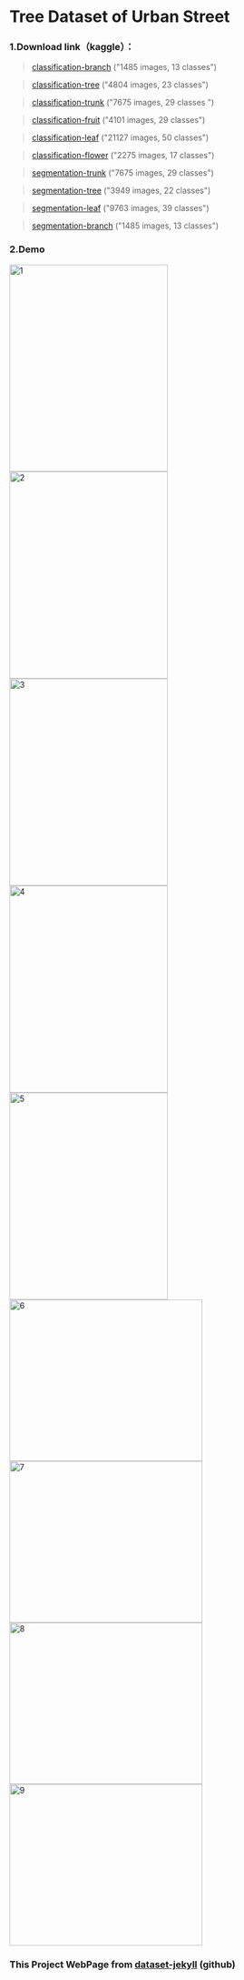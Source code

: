 # Tree Dataset of Urban Street

### 1.Download link（kaggle）：
> [classification-branch](https://www.kaggle.com/datasets/erickendric/tree-dataset-of-urban-street-classification-branch) ("1485 images, 13 classes")

> [classification-tree](https://www.kaggle.com/datasets/erickendric/tree-dataset-of-urban-street-classification-tree) ("4804 images, 23 classes")

> [classification-trunk](https://www.kaggle.com/datasets/erickendric/tree-dataset-of-urban-street-classification-trunk) ("7675 images, 29 classes ")

> [classification-fruit](https://www.kaggle.com/datasets/erickendric/tree-dataset-of-urban-street-classification-fruit) ("4101 images, 29 classes")

> [classification-leaf](https://www.kaggle.com/datasets/erickendric/tree-dataset-of-urban-street-classification-leaf) ("21127 images, 50 classes")

> [classification-flower](https://www.kaggle.com/datasets/erickendric/tree-dataset-of-urban-street-classification-flower) ("2275 images, 17 classes")

> [segmentation-trunk](https://www.kaggle.com/datasets/erickendric/tree-dataset-of-urban-street-segmentation-trunk) ("7675 images, 29 classes")

> [segmentation-tree](https://www.kaggle.com/datasets/erickendric/tree-dataset-of-urban-street-segmentation-tree) ("3949 images, 22 classes")

> [segmentation-leaf](https://www.kaggle.com/datasets/erickendric/tree-dataset-of-urban-street-segmentation-leaf) ("9763 images, 39 classes")

> [segmentation-branch](https://www.kaggle.com/datasets/erickendric/tree-dataset-of-urban-street-segmentation-branch) ("1485 images, 13 classes")

### 2.Demo
<img alt="1" height="364" src="https://ytt917251944.github.io/dataset_jekyll/assets/img/class/classification-leaf.png" width="279"/>

<img alt="2" height="364" src="https://ytt917251944.github.io/dataset_jekyll/assets/img/class/classification-trunk.png" width="279"/>

<img alt="3" height="364" src="https://ytt917251944.github.io/dataset_jekyll/assets/img/class/classification-tree.png" width="279"/>

<img alt="4" height="364" src="https://ytt917251944.github.io/dataset_jekyll/assets/img/class/classification-flower.png" width="279"/>

<img alt="5" height="364" src="https://ytt917251944.github.io/dataset_jekyll/assets/img/class/classification-fruit.png" width="279"/>

<img alt="6" height="284" src="https://ytt917251944.github.io/dataset_jekyll/assets/img/seg/segmentation-branch.png" width="340"/>

<img alt="7" height="284" src="https://ytt917251944.github.io/dataset_jekyll/assets/img/seg/segmentation-leaf.png" width="340"/>

<img alt="8" height="284" src="https://ytt917251944.github.io/dataset_jekyll/assets/img/seg/segmentation-trunk.png" width="340"/>

<img alt="9" height="284" src="https://ytt917251944.github.io/dataset_jekyll/assets/img/seg/segmentation-tree.png" width="340"/>

### This Project WebPage from [dataset-jekyll](https://github.com/foreverlz1111/dataset_jekyll) (github)
